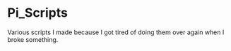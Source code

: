 # Pi_Scripts
Various scripts I made because I got tired of doing them over again when I broke something. 
